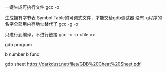 一键生成可执行文件
gcc <C file> -o <Program Name>

生成拥有字节表  Symbol Table的可调式文件，才能交给gdb调试器
没有-g程序的名字全部用内存地址替代了
gcc -g <file> -o <prog>

只进行到编译，不进行链接
gcc -c <file> -o <file.o>


gdb program

b number
b func

gdb sheet
https://darkdust.net/files/GDB%20Cheat%20Sheet.pdf

